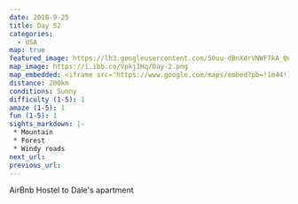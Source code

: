 ```yaml
---
date: 2018-9-25
title: Day 52
categories:
  - USA
map: true
featured_image: https://lh3.googleusercontent.com/S0uu-dBnXdrVNWF7kA_QnP4O_KCogGFrUU8Hzo3qwY9V8Yf9dIC7Epym8azvYPzRxCqqgpZZ3x0xD7IGy2_EsE0Fap0o7Y1ek4Av8L7CAL6AeqSWyHS8C_4MpxBTOOlOvHRJbEt5bLwyQDcDMlZQbnjHFBONZgO34r8zdbwjzOpX3Ok0-whCB2fdJdZQR_wn5uYWh-RwUFN8SWUZWSt0SCYGoAi8mr50vqQSWAJX0xbEFsNK8trTbqcWDOK6GW_xhLF7b4XtBonJcu7gdfVLi7RfJOTRPKxyTQeb7qFfjcWT-JO_V-2tCAznJfMPfw5L_4tM3l9iHGkSP7-6z7_2kqudI94muxBwYscChG1hncNgXqwF9lS1dNvwdzeFKGqOfRD8QS8AgPXb4QviUO3QLb_0EURwqAJHKEF94vxBNfXCP0eFbuayuAXsJMxn8sjyuuDcsj41Ch5TX9WJdQwiS2NtWrcZPUwOXUbavQTBBlznxVBYBJi8Cvx8gdV5aUnRtAXrbSo0cwbVz9njnqOdsJDBhSLM2t-E8tQLZBi4a0csg64OdTXJM4VAkpXGTzOc1zdr0BwlNOqKdk6qVYWYb5EkpQgVGQI21SlWPN-wL-MuxhUqwnqZuyl-WwFAPcPmD5OG7ifA11wF7dAoD6HtskkowO0hxK5RMvkOpZQaoHivy3YX=w1631-h1008-no
map_image: https://i.ibb.co/Vpkj1Hq/Day-2.png
map_embedded: <iframe src="https://www.google.com/maps/embed?pb=!1m44!1m12!1m3!1d745016.2540650832!2d-80.76327235220715!3d43.16291140381749!2m3!1f0!2f0!3f0!3m2!1i1024!2i768!4f13.1!4m29!3e0!4m4!2s42.6918444%2C-80.8363333!3m2!1d42.6918444!2d-80.83633329999999!4m5!1s0x882e7cd2361c7cb9%3A0xb9a13d3e2d284cd5!2sAylmer%2C%20ON%2C%20Canada!3m2!1d42.7729381!2d-80.9828842!4m5!1s0x882c2b8d4907792d%3A0x5037b28c7231e40!2sTillsonburg%2C%20Ontario%2C%20Canada!3m2!1d42.8658879!2d-80.7333175!4m5!1s0x882b63d2965d93b7%3A0xa44a27764c2b554f!2sBurlington%2C%20ON%2C%20Canada!3m2!1d43.3255196!2d-79.7990319!4m4!2s43.6417%2C-79.4229444!3m2!1d43.6417!2d-79.42294439999999!5e0!3m2!1sen!2sau!4v1577503274230!5m2!1sen!2sau" width="100%" height="500" frameborder="0" style="border:0;" allowfullscreen=""></iframe>
distance: 200km
conditions: Sunny
difficulty (1-5): 1 
amaze (1-5): 1
fun (1-5): 1
sights_markdown: |-
 * Mountain
 * Forest
 * Windy roads
next_url:
previous_url:
---
```

AirBnb Hostel to Dale's apartment


